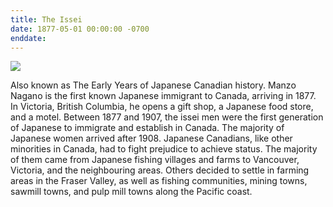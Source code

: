 ```yaml
---
title: The Issei
date: 1877-05-01 00:00:00 -0700
enddate: 
---
```


![](https://japanesecanadianhistory.net/wp-content/uploads/2017/10/t1877-300x120.jpg)

Also known as The Early Years of Japanese Canadian history. Manzo Nagano is the first known Japanese immigrant to Canada, arriving in 1877. In Victoria, British Columbia, he opens a gift shop, a Japanese food store, and a motel. Between 1877 and 1907, the issei men were the first generation of Japanese to immigrate and establish in Canada. The majority of Japanese women arrived after 1908. Japanese Canadians, like other minorities in Canada, had to fight prejudice to achieve status. The majority of them came from Japanese fishing villages and farms to Vancouver, Victoria, and the neighbouring areas. Others decided to settle in farming areas in the Fraser Valley, as well as fishing communities, mining towns, sawmill towns, and pulp mill towns along the Pacific coast.
